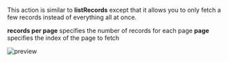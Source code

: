 This action is similar to **listRecords** except that it allows you to only fetch a few records instead of everything all at once.

**records per page** specifies the number of records for each page
**page** specifies the index of the page to fetch

![preview](/images/airtable/actions/listRecordsPaginated-en.png)